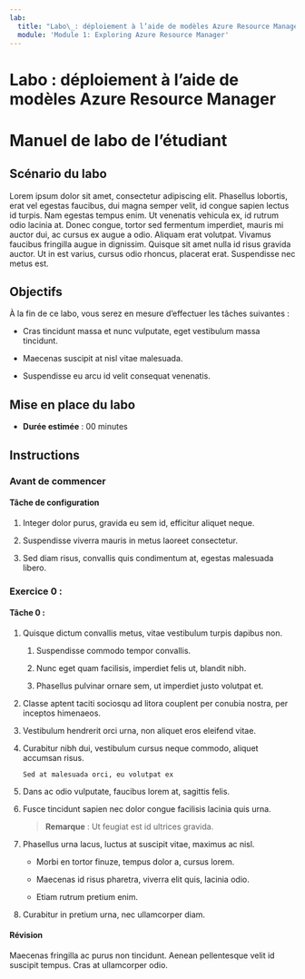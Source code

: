 ```yaml
---
lab:
  title: "Labo\_: déploiement à l’aide de modèles Azure Resource Manager"
  module: 'Module 1: Exploring Azure Resource Manager'
---
```


# Labo : déploiement à l’aide de modèles Azure Resource Manager
# Manuel de labo de l’étudiant

## Scénario du labo

Lorem ipsum dolor sit amet, consectetur adipiscing elit. Phasellus lobortis, erat vel egestas faucibus, dui magna semper velit, id congue sapien lectus id turpis. Nam egestas tempus enim. Ut venenatis vehicula ex, id rutrum odio lacinia at. Donec congue, tortor sed fermentum imperdiet, mauris mi auctor dui, ac cursus ex augue a odio. Aliquam erat volutpat. Vivamus faucibus fringilla augue in dignissim. Quisque sit amet nulla id risus gravida auctor. Ut in est varius, cursus odio rhoncus, placerat erat. Suspendisse nec metus est.

## Objectifs

À la fin de ce labo, vous serez en mesure d’effectuer les tâches suivantes :

- Cras tincidunt massa et nunc vulputate, eget vestibulum massa tincidunt. 

- Maecenas suscipit at nisl vitae malesuada. 

- Suspendisse eu arcu id velit consequat venenatis.

## Mise en place du labo

  - **Durée estimée** : 00 minutes

## Instructions

### Avant de commencer

#### Tâche de configuration

1. Integer dolor purus, gravida eu sem id, efficitur aliquet neque. 

1. Suspendisse viverra mauris in metus laoreet consectetur. 

1. Sed diam risus, convallis quis condimentum at, egestas malesuada libero. 

### Exercice 0 : 

#### Tâche 0 : 

1. Quisque dictum convallis metus, vitae vestibulum turpis dapibus non.

    1. Suspendisse commodo tempor convallis. 

    1. Nunc eget quam facilisis, imperdiet felis ut, blandit nibh. 

    1. Phasellus pulvinar ornare sem, ut imperdiet justo volutpat et.

1. Classe aptent taciti sociosqu ad litora couplent per conubia nostra, per inceptos himenaeos. 

1. Vestibulum hendrerit orci urna, non aliquet eros eleifend vitae. 

1. Curabitur nibh dui, vestibulum cursus neque commodo, aliquet accumsan risus. 

    ```
    Sed at malesuada orci, eu volutpat ex
    ```

1. Dans ac odio vulputate, faucibus lorem at, sagittis felis.

1. Fusce tincidunt sapien nec dolor congue facilisis lacinia quis urna.

    > **Remarque** : Ut feugiat est id ultrices gravida.

1. Phasellus urna lacus, luctus at suscipit vitae, maximus ac nisl. 

    - Morbi en tortor finuze, tempus dolor a, cursus lorem. 

    - Maecenas id risus pharetra, viverra elit quis, lacinia odio. 

    - Etiam rutrum pretium enim. 

1. Curabitur in pretium urna, nec ullamcorper diam. 

#### Révision

Maecenas fringilla ac purus non tincidunt. Aenean pellentesque velit id suscipit tempus. Cras at ullamcorper odio.

